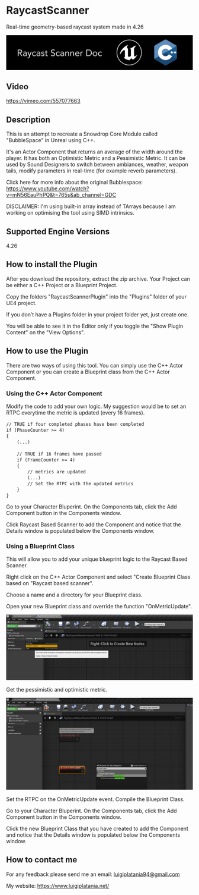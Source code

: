 # RaycastScanner
Real-time geometry-based raycast system made in 4.26

![](Documentation/Images/Image01.png)
 
## Video
https://vimeo.com/557077663
 
## Description

This is an attempt to recreate a Snowdrop Core Module called "BubbleSpace" in Unreal using C++.

It's an Actor Component that returns an average of the width around the player. It has both an Optimistic Metric and a Pessimistic Metric.
It can be used by Sound Designers to switch between ambiances, weather, weapon tails, modify parameters in real-time (for example reverb parameters).

Click here for more info about the original Bubblespace:
https://www.youtube.com/watch?v=mN56EauPhPQ&t=765s&ab_channel=GDC

DISCLAIMER:
I'm using built-in array instead of TArrays because I am working on optimising the tool using SIMD intrinsics.


## Supported Engine Versions
4.26 

## How to install the Plugin 
After you download the repository, extract the zip archive. Your Project can be either a C++ Project or a Blueprint Project. 

Copy the folders "RaycastScannerPlugin" into the "Plugins" folder of your UE4 project. 

If you don’t have a Plugins folder in your project folder yet, just create one.

You will be able to see it in the Editor only if you toggle the "Show Plugin Content" on the "View Options".


## How to use the Plugin
There are two ways of using this tool. You can simply use the C++ Actor Component or you can create a Blueprint class from the C++ Actor Component.

### Using the C++ Actor Component
Modify the code to add your own logic. My suggestion would be to set an RTPC everytime the metric is updated (every 16 frames).
```
// TRUE if four completed phases have been completed
if (PhaseCounter >= 4)
{
	(...)

	// TRUE if 16 frames have passed
	if (FrameCounter >= 4)
	{
		// metrics are updated
		(...)
		// Set the RTPC with the updated metrics
	}
}	
```

Go to your Character Bluperint. On the Components tab, click the Add Component button in the Components window.

Click Raycast Based Scanner to add the Component and notice that the Details window is populated below the Components window.

### Using a Blueprint Class
This will allow you to add your unique blueprint logic to the Raycast Based Scanner.

Right click on the C++ Actor Component and select "Create Blueprint Class based on "Raycast based scanner". 

Choose a name and a directory for your Blueprint class.

Open your new Blueprint class and override the function "OnMetricUpdate".

![](Documentation/Images/Image02.png)

Get the pessimistic and optimistic metric.

![](Documentation/Images/Image03.png)

Set the RTPC on the OnMetricUpdate event. Compile the Blueprint Class.

Go to your Character Bluperint. On the Components tab, click the Add Component button in the Components window.

Click the new Blueprint Class that you have created to add the Component and notice that the Details window is populated below the Components window.


## How to contact me
For any feedback please send me an email: 
luigiplatania94@gmail.com

My website: https://www.luigiplatania.net/
